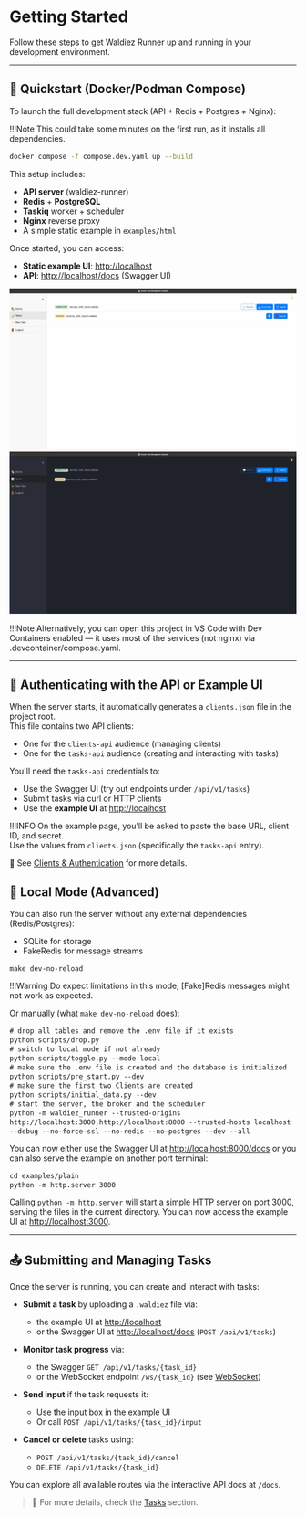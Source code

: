 # Getting Started

Follow these steps to get Waldiez Runner up and running in your development environment.

---

## 🐳 Quickstart (Docker/Podman Compose)

To launch the full development stack (API + Redis + Postgres + Nginx):

!!!Note
    This could take some minutes on the first run, as it installs all dependencies.

```bash
docker compose -f compose.dev.yaml up --build
```

This setup includes:

- **API server** (waldiez-runner)
- **Redis** + **PostgreSQL**
- **Taskiq** worker + scheduler
- **Nginx** reverse proxy
- A simple static example in `examples/html`

Once started, you can access:

- **Static example UI**: [http://localhost](http://localhost)
- **API**: [http://localhost/docs](http://localhost/docs) (Swagger UI)

![Example Preview](static/images/getting_started_light.webp#only-light)
![Example Preview](static/images/getting_started_dark.webp#only-dark)

!!!Note
    Alternatively, you can open this project in VS Code with Dev Containers enabled — it uses most of the services (not nginx) via .devcontainer/compose.yaml.

---

## 🔑 Authenticating with the API or Example UI

When the server starts, it automatically generates a `clients.json` file in the project root.  
This file contains two API clients:

- One for the `clients-api` audience (managing clients)
- One for the `tasks-api` audience (creating and interacting with tasks)

You'll need the `tasks-api` credentials to:

- Use the Swagger UI (try out endpoints under `/api/v1/tasks`)
- Submit tasks via curl or HTTP clients
- Use the **example UI** at [http://localhost](http://localhost)

!!!INFO
    On the example page, you’ll be asked to paste the base URL, client ID, and secret.  
    Use the values from `clients.json` (specifically the `tasks-api` entry).

🔐 See [Clients & Authentication](clients.md) for more details.

## 🧪 Local Mode (Advanced)

You can also run the server without any external dependencies (Redis/Postgres):

- SQLite for storage
- FakeRedis for message streams

```shell
make dev-no-reload
```

!!!Warning
    Do expect limitations in this mode, [Fake]Redis messages might not work as expected.

Or manually (what `make dev-no-reload` does):

```shell
# drop all tables and remove the .env file if it exists
python scripts/drop.py
# switch to local mode if not already
python scripts/toggle.py --mode local
# make sure the .env file is created and the database is initialized
python scripts/pre_start.py --dev
# make sure the first two Clients are created
python scripts/initial_data.py --dev
# start the server, the broker and the scheduler
python -m waldiez_runner --trusted-origins http://localhost:3000,http://localhost:8000 --trusted-hosts localhost --debug --no-force-ssl --no-redis --no-postgres --dev --all
```

You can now either use the Swagger UI at [http://localhost:8000/docs](http://localhost:8000/docs) or you can also serve the example on another port terminal:

```shell
cd examples/plain
python -m http.server 3000
```

Calling `python -m http.server` will start a simple HTTP server on port 3000, serving the files in the current directory.
You can now access the example UI at [http://localhost:3000](http://localhost:3000).

---

## 📤 Submitting and Managing Tasks

Once the server is running, you can create and interact with tasks:

- **Submit a task** by uploading a `.waldiez` file via:
  - the example UI at [http://localhost](http://localhost)
  - or the Swagger UI at [http://localhost/docs](http://localhost/docs) (`POST /api/v1/tasks`)

- **Monitor task progress** via:
  - the Swagger `GET /api/v1/tasks/{task_id}`
  - or the WebSocket endpoint `/ws/{task_id}` (see [WebSocket](websocket.md))

- **Send input** if the task requests it:
  - Use the input box in the example UI
  - Or call `POST /api/v1/tasks/{task_id}/input`

- **Cancel or delete** tasks using:
  - `POST /api/v1/tasks/{task_id}/cancel`
  - `DELETE /api/v1/tasks/{task_id}`

You can explore all available routes via the interactive API docs at `/docs`.

> 🔎 For more details, check the [Tasks](tasks.md) section.
